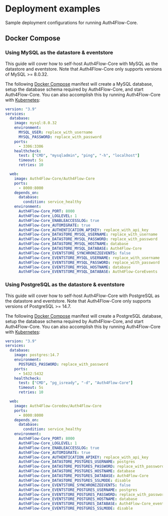 # Deployment examples

Sample deployment configurations for running Auth4Flow-Core.

## Docker Compose

### Using MySQL as the datastore & eventstore

This guide will cover how to self-host Auth4Flow-Core with MySQL as the datastore and eventstore. Note that Auth4Flow-Core only supports versions of MySQL >= 8.0.32.

The following [Docker Compose](https://docs.docker.com/compose/) manifest will create a MySQL database, setup the database schema required by Auth4Flow-Core, and start Auth4Flow-Core. You can also accomplish this by running Auth4Flow-Core with [Kubernetes](https://kubernetes.io/):

```yaml
version: "3.9"
services:
  database:
    image: mysql:8.0.32
    environment:
      MYSQL_USER: replace_with_username
      MYSQL_PASSWORD: replace_with_password
    ports:
      - 3306:3306
    healthcheck:
      test: ["CMD", "mysqladmin", "ping", "-h", "localhost"]
      timeout: 5s
      retries: 10

  web:
    image: Auth4Flow-Core/Auth4Flow-Core
    ports:
      - 8000:8000
    depends_on:
      database:
        condition: service_healthy
    environment:
      Auth4Flow-Core_PORT: 8000
      Auth4Flow-Core_LOGLEVEL: 1
      Auth4Flow-Core_ENABLEACCESSLOG: true
      Auth4Flow-Core_AUTOMIGRATE: true
      Auth4Flow-Core_AUTHENTICATION_APIKEY: replace_with_api_key
      Auth4Flow-Core_DATASTORE_MYSQL_USERNAME: replace_with_username
      Auth4Flow-Core_DATASTORE_MYSQL_PASSWORD: replace_with_password
      Auth4Flow-Core_DATASTORE_MYSQL_HOSTNAME: database
      Auth4Flow-Core_DATASTORE_MYSQL_DATABASE: Auth4Flow-Core
      Auth4Flow-Core_EVENTSTORE_SYNCHRONIZEEVENTS: false
      Auth4Flow-Core_EVENTSTORE_MYSQL_USERNAME: replace_with_username
      Auth4Flow-Core_EVENTSTORE_MYSQL_PASSWORD: replace_with_password
      Auth4Flow-Core_EVENTSTORE_MYSQL_HOSTNAME: database
      Auth4Flow-Core_EVENTSTORE_MYSQL_DATABASE: Auth4Flow-CoreEvents
```

### Using PostgreSQL as the datastore & eventstore

This guide will cover how to self-host Auth4Flow-Core with PostgreSQL as the datastore and eventstore. Note that Auth4Flow-Core only supports versions of PostgreSQL >= 14.7.

The following [Docker Compose](https://docs.docker.com/compose/) manifest will create a PostgreSQL database, setup the database schema required by Auth4Flow-Core, and start Auth4Flow-Core. You can also accomplish this by running Auth4Flow-Core with [Kubernetes](https://kubernetes.io/):

```yaml
version: "3.9"
services:
  database:
    image: postgres:14.7
    environment:
      POSTGRES_PASSWORD: replace_with_password
    ports:
      - 5432:5432
    healthcheck:
      test: ["CMD", "pg_isready", "-d", "Auth4Flow-Core"]
      timeout: 5s
      retries: 10

  web:
    image: Auth4Flow-Coredev/Auth4Flow-Core
    ports:
      - 8000:8000
    depends_on:
      database:
        condition: service_healthy
    environment:
      Auth4Flow-Core_PORT: 8000
      Auth4Flow-Core_LOGLEVEL: 1
      Auth4Flow-Core_ENABLEACCESSLOG: true
      Auth4Flow-Core_AUTOMIGRATE: true
      Auth4Flow-Core_AUTHENTICATION_APIKEY: replace_with_api_key
      Auth4Flow-Core_DATASTORE_POSTGRES_USERNAME: postgres
      Auth4Flow-Core_DATASTORE_POSTGRES_PASSWORD: replace_with_password
      Auth4Flow-Core_DATASTORE_POSTGRES_HOSTNAME: database
      Auth4Flow-Core_DATASTORE_POSTGRES_DATABASE: Auth4Flow-Core
      Auth4Flow-Core_DATASTORE_POSTGRES_SSLMODE: disable
      Auth4Flow-Core_EVENTSTORE_SYNCHRONIZEEVENTS: false
      Auth4Flow-Core_EVENTSTORE_POSTGRES_USERNAME: postgres
      Auth4Flow-Core_EVENTSTORE_POSTGRES_PASSWORD: replace_with_password
      Auth4Flow-Core_EVENTSTORE_POSTGRES_HOSTNAME: database
      Auth4Flow-Core_EVENTSTORE_POSTGRES_DATABASE: Auth4Flow-Core_events
      Auth4Flow-Core_EVENTSTORE_POSTGRES_SSLMODE: disable
```
